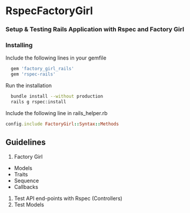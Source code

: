 # RspecFactoryGirl

### Setup & Testing Rails Application with Rspec and Factory Girl

### Installing

Include the following lines in your gemfile
```ruby
  gem 'factory_girl_rails'
  gem 'rspec-rails'
```
Run the installation
```bash
  bundle install --without production
  rails g rspec:install
```
Include the following line in rails_helper.rb 
```ruby
config.include FactoryGirl::Syntax::Methods
```
## Guidelines

1. Factory Girl 
  - Models
  - Traits
  - Sequence
  - Callbacks
1. Test API end-points with Rspec (Controllers)
2. Test Models

